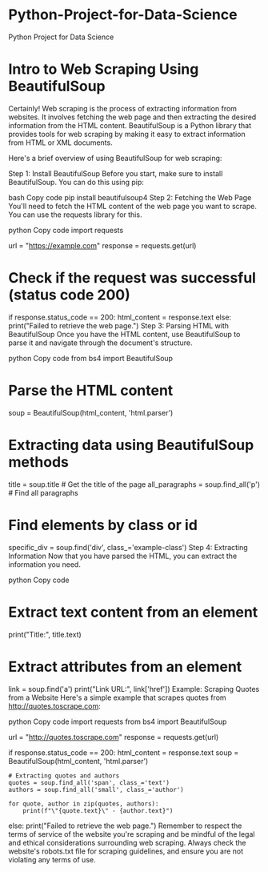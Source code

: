 # Python-Project-for-Data-Science
Python Project for Data Science
# Intro to Web Scraping Using BeautifulSoup
Certainly! Web scraping is the process of extracting information from websites. It involves fetching the web page and then extracting the desired information from the HTML content. BeautifulSoup is a Python library that provides tools for web scraping by making it easy to extract information from HTML or XML documents.

Here's a brief overview of using BeautifulSoup for web scraping:

Step 1: Install BeautifulSoup
Before you start, make sure to install BeautifulSoup. You can do this using pip:

bash
Copy code
pip install beautifulsoup4
Step 2: Fetching the Web Page
You'll need to fetch the HTML content of the web page you want to scrape. You can use the requests library for this.

python
Copy code
import requests

url = "https://example.com"
response = requests.get(url)

# Check if the request was successful (status code 200)
if response.status_code == 200:
    html_content = response.text
else:
    print("Failed to retrieve the web page.")
Step 3: Parsing HTML with BeautifulSoup
Once you have the HTML content, use BeautifulSoup to parse it and navigate through the document's structure.

python
Copy code
from bs4 import BeautifulSoup

# Parse the HTML content
soup = BeautifulSoup(html_content, 'html.parser')

# Extracting data using BeautifulSoup methods
title = soup.title  # Get the title of the page
all_paragraphs = soup.find_all('p')  # Find all paragraphs

# Find elements by class or id
specific_div = soup.find('div', class_='example-class')
Step 4: Extracting Information
Now that you have parsed the HTML, you can extract the information you need.

python
Copy code
# Extract text content from an element
print("Title:", title.text)

# Extract attributes from an element
link = soup.find('a')
print("Link URL:", link['href'])
Example: Scraping Quotes from a Website
Here's a simple example that scrapes quotes from http://quotes.toscrape.com:

python
Copy code
import requests
from bs4 import BeautifulSoup

url = "http://quotes.toscrape.com"
response = requests.get(url)

if response.status_code == 200:
    html_content = response.text
    soup = BeautifulSoup(html_content, 'html.parser')

    # Extracting quotes and authors
    quotes = soup.find_all('span', class_='text')
    authors = soup.find_all('small', class_='author')

    for quote, author in zip(quotes, authors):
        print(f"\"{quote.text}\" - {author.text}")
else:
    print("Failed to retrieve the web page.")
Remember to respect the terms of service of the website you're scraping and be mindful of the legal and ethical considerations surrounding web scraping. Always check the website's robots.txt file for scraping guidelines, and ensure you are not violating any terms of use.
